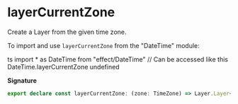# layerCurrentZone

Create a Layer from the given time zone.

To import and use `layerCurrentZone` from the "DateTime" module:

ts
import \* as DateTime from "effect/DateTime"
// Can be accessed like this
DateTime.layerCurrentZone
undefined

**Signature**

```ts
export declare const layerCurrentZone: (zone: TimeZone) => Layer.Layer<CurrentTimeZone>
```

